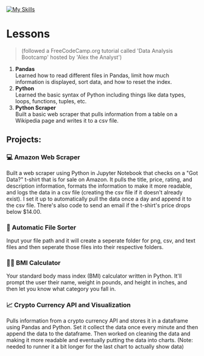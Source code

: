 [![My Skills](https://skillicons.dev/icons?i=anaconda,py)](https://skillicons.dev)

# Lessons 
> (followed a FreeCodeCamp.org tutorial called 'Data Analysis Bootcamp' hosted by 'Alex the Analyst')  

1. **Pandas**  
  Learned how to read different files in Pandas, limit how much information is displayed, sort data, and how to reset the index.  
2. **Python**  
  Learned the basic syntax of Python including things like data types, loops, functions, tuples, etc.
3. **Python Scraper**  
  Built a basic web scraper that pulls information from a table on a Wikipedia page and writes it to a csv file.

## Projects: 

### 💻 Amazon Web Scraper 
Built a web scraper using Python in Jupyter Notebook that checks on a "Got Data?" t-shirt that is for sale on Amazon. It pulls the title, price, rating, and description information, formats the information to make it more readable, and logs the data in a csv file (creating the csv file if it doesn't already exist). I set it up to automatically pull the data once a day and append it to the csv file. There's also code to send an email if the t-shirt's  price drops below $14.00.   

### 📂 Automatic File Sorter 
Input your file path and it will create a seperate folder for png, csv, and text files and then seperate those files into their respective folders. 

### 🏋️‍♀️ BMI Calculator 
Your standard body mass index (BMI) calculator written in Python. It'll prompt the user their name, weight in pounds, and height in inches, and then let you know what category you fall in.

### 📈 Crypto Currency API and Visualization 
Pulls information from a crypto currency API and stores it in a dataframe using Pandas and Python. Set it collect the data once every minute and then append the data to the dataframe. Then worked on cleaning the data and making it more readable and eventually putting the data into charts. (Note: needed to runner it a bit longer for the last chart to actually show data)

